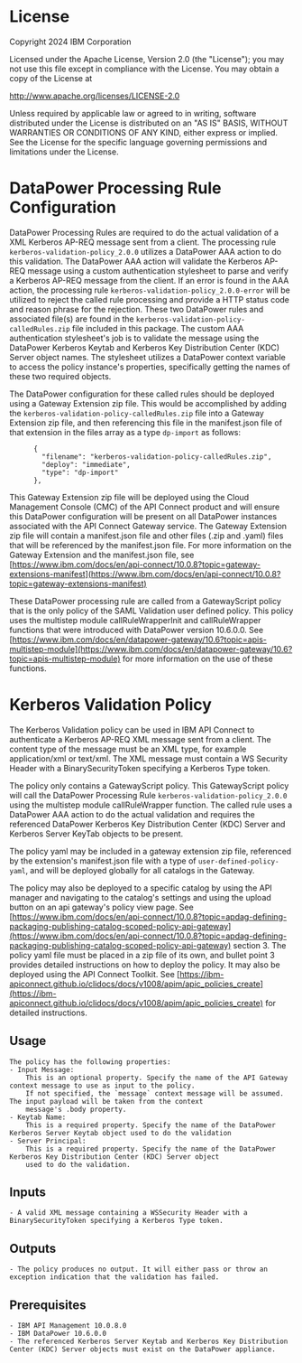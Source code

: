 # License

Copyright 2024 IBM Corporation

Licensed under the Apache License, Version 2.0 (the "License");
you may not use this file except in compliance with the License.
You may obtain a copy of the License at

http://www.apache.org/licenses/LICENSE-2.0

Unless required by applicable law or agreed to in writing, software
distributed under the License is distributed on an "AS IS" BASIS,
WITHOUT WARRANTIES OR CONDITIONS OF ANY KIND, either express or implied.
See the License for the specific language governing permissions and
limitations under the License.

# DataPower Processing Rule Configuration

DataPower Processing Rules are required to do the actual validation of a XML Kerberos AP-REQ message sent from a client.
The processing rule `kerberos-validation-policy_2.0.0` utilizes a DataPower AAA action to do this
validation. The DataPower AAA action will validate the Kerberos AP-REQ message using a custom authentication stylesheet to
parse and verify a Kerberos AP-REQ message from the client.
If an error is found in the AAA action, the processing rule `kerberos-validation-policy_2.0.0-error` will
be utilized to reject the called rule processing and provide a HTTP status code and reason phrase for the rejection.
These two DataPower rules and associated file(s) are found in the `kerberos-validation-policy-calledRules.zip`
file included in this package. The custom AAA authentication stylesheet's job is to validate the message using the DataPower Kerberos Keytab and 
Kerberos Key Distribution Center (KDC) Server object names.
The stylesheet utilizes a DataPower context variable to access the policy instance's properties,
specifically getting the names of these two required objects.

The DataPower configuration for these called rules should be deployed using a Gateway Extension zip file. This would
be accomplished by adding the `kerberos-validation-policy-calledRules.zip` file into a Gateway Extension zip file, and then referencing this
file in the manifest.json file of that extension in the files array as a type `dp-import` as follows:

```
      {
        "filename": "kerberos-validation-policy-calledRules.zip",
        "deploy": "immediate",
        "type": "dp-import"
      },
```
This Gateway Extension zip file will be deployed using the Cloud Management Console (CMC) of the API Connect product and will
ensure this DataPower configuration will be present on all DataPower instances associated with the API Connect Gateway service.
The Gateway Extension zip file will contain a manifest.json file and other files (.zip and .yaml) files that will be referenced
by the manifest.json file. For more information on the Gateway Extension and the manifest.json file, see
[https://www.ibm.com/docs/en/api-connect/10.0.8?topic=gateway-extensions-manifest](https://www.ibm.com/docs/en/api-connect/10.0.8?topic=gateway-extensions-manifest)

These DataPower processing rule are called from a GatewayScript policy that is the only policy of the SAML
Validation user defined policy. This policy uses the multistep module callRuleWrapperInit and callRuleWrapper
functions that were introduced with DataPower version 10.6.0.0. See 
[https://www.ibm.com/docs/en/datapower-gateway/10.6?topic=apis-multistep-module](https://www.ibm.com/docs/en/datapower-gateway/10.6?topic=apis-multistep-module) for more information on the use of these functions.

# Kerberos Validation Policy

The Kerberos Validation policy can be used in IBM API Connect to authenticate a Kerberos AP-REQ XML message sent from a client.
The content type of the message must be an XML type, for example application/xml or text/xml. The XML message must contain a WS Security
Header with a BinarySecurityToken specifying a Kerberos Type token.

The policy only contains a GatewayScript policy. This GatewayScript policy will call the DataPower Processing Rule
`kerberos-validation-policy_2.0.0` using the multistep module callRuleWrapper function. The called rule uses a DataPower
AAA action to do the actual validation and requires the referenced DataPower Kerberos Key Distribution Center (KDC) Server and Kerberos Server KeyTab objects to be present.

The policy yaml may be included in a gateway extension zip file, referenced by the extension's
manifest.json file with a type of `user-defined-policy-yaml`, and will be deployed globally for
all catalogs in the Gateway.

The policy may also be deployed to a specific catalog by using the API manager and navigating to the catalog's
settings and using the upload button on an api gateway's policy view page. See [https://www.ibm.com/docs/en/api-connect/10.0.8?topic=apdag-defining-packaging-publishing-catalog-scoped-policy-api-gateway](https://www.ibm.com/docs/en/api-connect/10.0.8?topic=apdag-defining-packaging-publishing-catalog-scoped-policy-api-gateway)
section 3.  The policy yaml file must be placed in a zip file of its own, and bullet point 3 provides detailed instructions on how to deploy the policy.
It may also be deployed using the API Connect Toolkit. See
[https://ibm-apiconnect.github.io/clidocs/docs/v1008/apim/apic_policies_create](https://ibm-apiconnect.github.io/clidocs/docs/v1008/apim/apic_policies_create) for detailed instructions.

## Usage

    The policy has the following properties:
    - Input Message:
        This is an optional property. Specify the name of the API Gateway context message to use as input to the policy.
        If not specified, the `message` context message will be assumed. The input payload will be taken from the context
        message's .body property.
    - Keytab Name:
        This is a required property. Specify the name of the DataPower Kerberos Server Keytab object used to do the validation
    - Server Principal:
        This is a required property. Specify the name of the DataPower Kerberos Key Distribution Center (KDC) Server object
        used to do the validation.

## Inputs

    - A valid XML message containing a WSSecurity Header with a BinarySecurityToken specifying a Kerberos Type token. 

## Outputs

    - The policy produces no output. It will either pass or throw an exception indication that the validation has failed.

## Prerequisites

    - IBM API Management 10.0.8.0
    - IBM DataPower 10.6.0.0 
    - The referenced Kerberos Server Keytab and Kerberos Key Distribution Center (KDC) Server objects must exist on the DataPower appliance.
